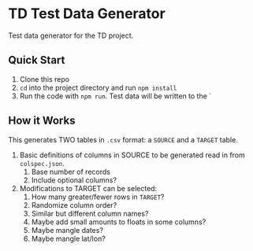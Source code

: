 # TD Test Data Generator

Test data generator for the TD project.

## Quick Start

1. Clone this repo
2. `cd` into the project directory and run `npm install`
3. Run the code with `npm run`. Test data will be written to the `

## How it Works

This generates TWO tables in `.csv` format: a `SOURCE` and a `TARGET` table.

1. Basic definitions of columns in SOURCE to be generated read in from `colspec.json`.
   1. Base number of records
   2. Include optional columns?
2. Modifications to TARGET can be selected:
   1. How many greater/fewer rows in `TARGET`?
   2. Randomize column order?
   3. Similar but different column names?
   4. Maybe add small amounts to floats in some columns?
   5. Maybe mangle dates?
   6. Maybe mangle lat/lon?
